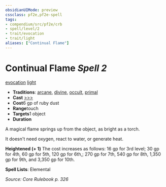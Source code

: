```yaml
---
obsidianUIMode: preview
cssclass: pf2e,pf2e-spell
tags:
- compendium/src/pf2e/crb
- spell/level/2
- trait/evocation
- trait/light
aliases: ["Continual Flame"]
---
```

# Continual Flame *Spell 2*   
[evocation](/rules/traits/evocation.md)  [light](/rules/traits/light.md)  

- **Traditions**: [arcane](/rules/traits/arcane.md), [divine](/rules/traits/divine.md), [occult](/rules/traits/occult.md), [primal](/rules/traits/primal.md)
- **Cast** [>>>](/rules/core-rulebook/chapter-9-playing-the-game.md#Actions "Three-Action") 
- **Cost**6 gp of ruby dust
- **Range**touch
- **Targets**1 object
- **Duration**

A magical flame springs up from the object, as bright as a torch.

It doesn't need oxygen, react to water, or generate heat.

**Heightened (+ 1)** The cost increases as follows: 16 gp for 3rd level; 30 gp for 4th, 60 gp for 5th, 120 gp for 6th,; 270 gp for 7th, 540 gp for 8th, 1,350 gp for 9th, and 3,350 gp for 10th.

**Spell Lists**: Elemental

*Source: Core Rulebook p. 326*